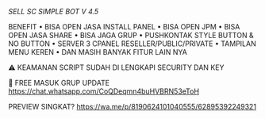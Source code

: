 *SELL SC SIMPLE BOT V 4.5*

BENEFIT
• BISA OPEN JASA INSTALL PANEL
• BISA OPEN JPM
• BISA OPEN JASA SHARE
• BISA JAGA GRUP
• PUSHKONTAK STYLE BUTTON & NO BUTTON
• SERVER 3 CPANEL RESELLER/PUBLIC/PRIVATE
• TAMPILAN MENU KEREN
• DAN MASIH BANYAK FITUR LAIN NYA

⚠ KEAMANAN SCRIPT SUDAH DI LENGKAPI SECURITY DAN KEY 

📍 FREE MASUK GRUP UPDATE https://chat.whatsapp.com/CoQDeqmn4buHVBRN53eToH

PREVIEW SINGKAT? https://wa.me/p/8190624101040555/62895392249321
